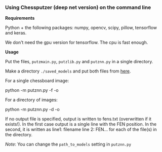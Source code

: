 ### Using Chessputzer (deep net version) on the command line

**Requirements**

Python + the following packages: numpy, opencv, scipy, pillow, tensorflow and keras.

We don't need the gpu version for tensorflow. The cpu is fast enough. 

**Usage**

Put the files, `putzmain.py`, `putzlib.py` and `putznn.py` in a single directory.

Make a directory `./saved_models` and put both files from [here](https://www.dropbox.com/sh/i7d4xor7iclb9mh/AAAaCKKln671uwxa12eDPbzQa?dl=0). 

For a single chessboard image:

python -m putznn.py -f <imagefile> -o <output txt file>

For a directory of images:

python -m putznn.py -d <imagedirectory> -o <output txt file>

If no output file is specified, output is written to fens.txt (overwritten if it exists!). In the first case output is a single line with the FEN position. In the second, it is written as line1: filename line 2: FEN... for each of the file(s) in the directory.

*Note*: You can change the `path_to_models` setting in `putznn.py`

